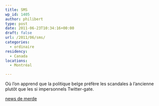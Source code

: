 ```yaml
---
title: SMS
wp_id: 1405
author: philibert
type: post
date: 2011-06-23T10:34:16+00:00
draft: false
url: /2011/06/sms/
categories:
  - ordinaire
residency:
  - Canada
locations:
  - Montréal

---
```

Où l&rsquo;on apprend que la politique belge préfère les scandales à l&rsquo;ancienne plutôt que les si impersonnels Twitter-gate.
   
[news de merde][1]

 [1]: https://www.lemonde.fr/europe/article/2011/06/23/belgique-yves-leterme-embarrasse-par-la-publication-de-sms-a-caractere-prive_1539695_3214.html